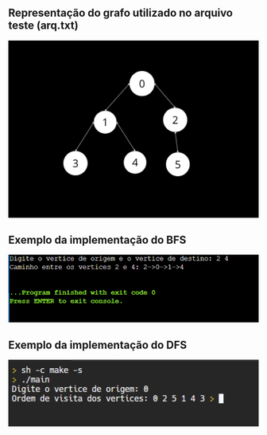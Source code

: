 
## Representação do grafo utilizado no arquivo teste (arq.txt) 

![atividade_grafo/arq_teste.png](https://github.com/adriel1ft/Estrutura_de_Dados/blob/fd794bc34b077fc66aad1cccc73ec2760f8227c2/atividade_grafo/arq_teste.png)


## Exemplo da implementação do BFS
![atividade_grafo/teste_bfs.png](https://github.com/adriel1ft/Estrutura_de_Dados/blob/ce57bcc40bea9f4e12e4112ed7920e66b6230e81/atividade_grafo/teste_bfs.png)

## Exemplo da implementação do DFS
![atividade_grafo/teste_dfs.png](https://github.com/adriel1ft/Estrutura_de_Dados/blob/49713a9a5217b98419896011850ea2edb97ffba7/atividade_grafo/teste_dfs.png)
